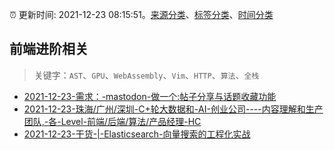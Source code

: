 :alarm_clock: 更新时间: 2021-12-23 08:15:51。[来源分类](../README.md)、[标签分类](../TAGS.md)、[时间分类](../TIMELINE.md)

## 前端进阶相关


> 关键字：`AST`、`GPU`、`WebAssembly`、`Vim`、`HTTP`、`算法`、`全栈`



- [2021-12-23-需求：-mastodon-做一个:帖子分享与话题收藏功能](https://www.v2ex.com/t/824014) 
- [2021-12-23-珠海/广州/深圳-C+轮大数据和-AI-创业公司----内容理解和生产团队,-各-Level-前端/后端/算法/产品经理-HC](https://www.v2ex.com/t/824003) 
- [2021-12-23-干货-|-Elasticsearch-向量搜索的工程化实战](https://toutiao.io/k/geounfc) 